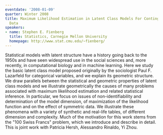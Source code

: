 ```yaml
---
eventdate: '2008-01-09'
quarter: Winter 2008
title: Maximum Likelihood Estimation in Latent Class Models For Contingency Table
  Data
speakers:
- name: Stephen E. Fienberg
  title: Statistics, Carnegie Mellon University
  homepage: http://www.stat.cmu.edu/~fienberg/
---
```

Statistical models with latent structure have a history going back to the 1950s and have seen widespread use in the social sciences and, more recently, in computational biology and in machine learning. Here we study the basic latent class model proposed originally by the sociologist Paul F. Lazarfeld for categorical variables, and we explain its geometric structure. We draw parallels between the statistical and geometric properties of latent class models and we illustrate geometrically the causes of many problems associated with maximum likelihood estimation and related statistical inference. In particular, we focus on issues of non-identifiability and determination of the model dimension, of maximization of the likelihood function and on the effect of symmetric data. We illustrate these phenomena with a variety of synthetic and real-life tables, of different dimension and complexity. Much of the motivation for this work stems from the &quot;100 Swiss Francs&quot; problem, which we introduce and describe in detail. This is joint work with Patricia Hersh, Alessandro Rinaldo, Yi Zhou.